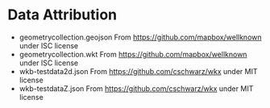 # Data Attribution

- geometrycollection.geojson From https://github.com/mapbox/wellknown under ISC license
- geometrycollection.wkt From https://github.com/mapbox/wellknown under ISC license
- wkb-testdata2d.json From https://github.com/cschwarz/wkx under MIT license
- wkb-testdataZ.json From https://github.com/cschwarz/wkx under MIT license

